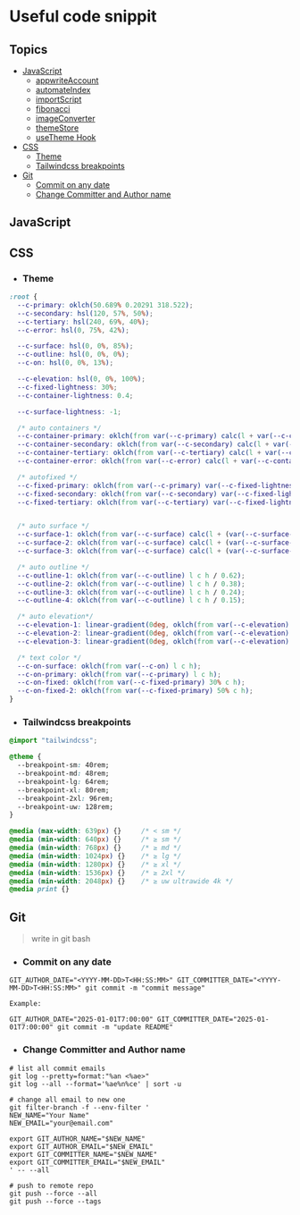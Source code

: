 # Useful code snippit

## Topics
- [JavaScript](#javascript)
  - [appwriteAccount](/appwriteAccount.js)
  - [automateIndex](/automateIndex.js)
  - [importScript](/importScript.js)
  - [fibonacci](/fibonacci.js)
  - [imageConverter](/imageConverter/convert.js)
  - [themeStore](/themeStore.js)
  - [useTheme Hook](/usetheme.jsx.js)
- [CSS](#css)
  - [Theme](#theme)
  - [Tailwindcss breakpoints](#tailwindcss-breakpoints)
- [Git](#git)
  - [Commit on any date](#commit-on-any-date)
  - [Change Committer and Author name](#Change-Committer-and-Author-name)


## JavaScript

## CSS

- ### Theme 

```css
:root {
  --c-primary: oklch(50.689% 0.20291 318.522);
  --c-secondary: hsl(120, 57%, 50%);
  --c-tertiary: hsl(240, 69%, 40%);
  --c-error: hsl(0, 75%, 42%);

  --c-surface: hsl(0, 0%, 85%);
  --c-outline: hsl(0, 0%, 0%);
  --c-on: hsl(0, 0%, 13%);

  --c-elevation: hsl(0, 0%, 100%);
  --c-fixed-lightness: 30%;
  --c-container-lightness: 0.4;

  --c-surface-lightness: -1;

  /* auto containers */
  --c-container-primary: oklch(from var(--c-primary) calc(l + var(--c-container-lightness)) c h);
  --c-container-secondary: oklch(from var(--c-secondary) calc(l + var(--c-container-lightness)) c h);
  --c-container-tertiary: oklch(from var(--c-tertiary) calc(l + var(--c-container-lightness)) c h);
  --c-container-error: oklch(from var(--c-error) calc(l + var(--c-container-lightness)) c h);

  /* autofixed */
  --c-fixed-primary: oklch(from var(--c-primary) var(--c-fixed-lightness) c h);
  --c-fixed-secondary: oklch(from var(--c-secondary) var(--c-fixed-lightness) c h);
  --c-fixed-tertiary: oklch(from var(--c-tertiary) var(--c-fixed-lightness) c h);


  /* auto surface */
  --c-surface-1: oklch(from var(--c-surface) calc(l + (var(--c-surface-lightness) * 0.04)) c h);
  --c-surface-2: oklch(from var(--c-surface) calc(l + (var(--c-surface-lightness) * 0.10)) c h);
  --c-surface-3: oklch(from var(--c-surface) calc(l + (var(--c-surface-lightness) * 0.14)) c h);

  /* auto outline */
  --c-outline-1: oklch(from var(--c-outline) l c h / 0.62);
  --c-outline-2: oklch(from var(--c-outline) l c h / 0.38);
  --c-outline-3: oklch(from var(--c-outline) l c h / 0.24);
  --c-outline-4: oklch(from var(--c-outline) l c h / 0.15);

  /* auto elevation*/
  --c-elevation-1: linear-gradient(0deg, oklch(from var(--c-elevation) l c h / 0.04));
  --c-elevation-2: linear-gradient(0deg, oklch(from var(--c-elevation) l c h / 0.08));
  --c-elevation-3: linear-gradient(0deg, oklch(from var(--c-elevation) l c h / 0.12));

  /* text color */
  --c-on-surface: oklch(from var(--c-on) l c h);
  --c-on-primary: oklch(from var(--c-primary) l c h);
  --c-on-fixed: oklch(from var(--c-fixed-primary) 30% c h);
  --c-on-fixed-2: oklch(from var(--c-fixed-primary) 50% c h);
}
```

- ### Tailwindcss breakpoints 
```css
@import "tailwindcss";

@theme {
  --breakpoint-sm: 40rem;
  --breakpoint-md: 48rem;
  --breakpoint-lg: 64rem;
  --breakpoint-xl: 80rem;
  --breakpoint-2xl: 96rem;
  --breakpoint-uw: 128rem;
}

@media (max-width: 639px) {}     /* < sm */
@media (min-width: 640px) {}     /* ≥ sm */
@media (min-width: 768px) {}     /* ≥ md */
@media (min-width: 1024px) {}    /* ≥ lg */
@media (min-width: 1280px) {}    /* ≥ xl */
@media (min-width: 1536px) {}    /* ≥ 2xl */
@media (min-width: 2048px) {}    /* ≥ uw ultrawide 4k */
@media print {}
```

## Git

> write in git bash

- ### Commit on any date


```
GIT_AUTHOR_DATE="<YYYY-MM-DD>T<HH:SS:MM>" GIT_COMMITTER_DATE="<YYYY-MM-DD>T<HH:SS:MM>" git commit -m "commit message" 
```

```Example:```
```
GIT_AUTHOR_DATE="2025-01-01T7:00:00" GIT_COMMITTER_DATE="2025-01-01T7:00:00" git commit -m "update README" 
```
- ### Change Committer and Author name

```
# list all commit emails
git log --pretty=format:"%an <%ae>"
git log --all --format='%ae%n%ce' | sort -u
```
```
# change all email to new one 
git filter-branch -f --env-filter '
NEW_NAME="Your Name"
NEW_EMAIL="your@email.com"

export GIT_AUTHOR_NAME="$NEW_NAME"
export GIT_AUTHOR_EMAIL="$NEW_EMAIL"
export GIT_COMMITTER_NAME="$NEW_NAME"
export GIT_COMMITTER_EMAIL="$NEW_EMAIL"
' -- --all
```

```
# push to remote repo
git push --force --all
git push --force --tags
```